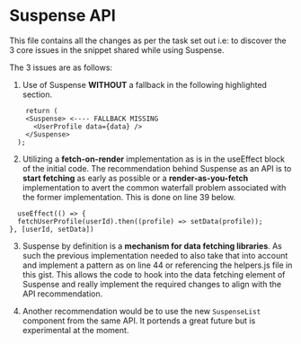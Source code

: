 # Suspense API

This file contains all the changes as per the task set out i.e: 
to discover the 3 core issues in the snippet shared while using Suspense.
 
The 3 issues are as follows:
1. Use of Suspense **WITHOUT** a fallback in the following highlighted section.
```
    return (
    <Suspense> <---- FALLBACK MISSING
      <UserProfile data={data} />
    </Suspense>
  );
```
  
2. Utilizing a **fetch-on-render** implementation as is in the useEffect block of the initial code. The recommendation behind Suspense as an API is to **start fetching** as early as possible or a **render-as-you-fetch** implementation to avert the common waterfall problem associated with the former implementation. This is done on line 39 below.

  ```
    useEffect(() => {
    fetchUserProfile(userId).then((profile) => setData(profile));
  }, [userId, setData])
  
 ```
  
3. Suspense by definition is a **mechanism for data fetching libraries**. As such the previous implementation needed to also take that into account and implement a pattern as on line 44 or referencing the helpers.js file in this gist. This allows the code to hook into the data fetching element of Suspense and really implement the required changes to align with the API recommendation.

4. Another recommendation would be to use the new `SuspenseList` component from the same API. It portends a great future but is  experimental at the moment.


